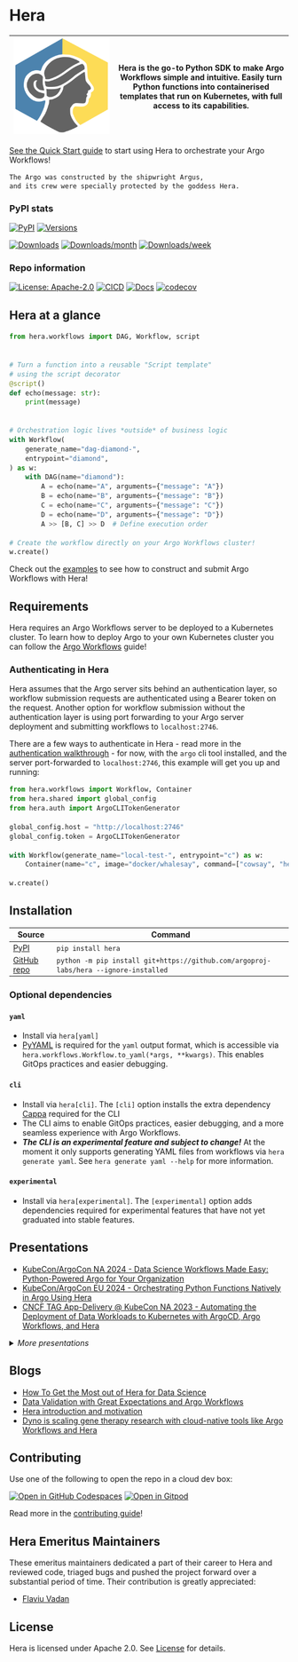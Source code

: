 # Hera

| <img src="https://raw.githubusercontent.com/argoproj-labs/hera/main/docs/assets/hera-logo.svg" alt="Hera mascot"> | Hera is the go-to Python SDK to make Argo Workflows simple and intuitive. Easily turn Python functions into containerised templates that run on Kubernetes, with full access to its capabilities. |
|---|---|

[See the Quick Start guide](https://hera.readthedocs.io/en/stable/walk-through/quick-start/) to start using Hera to
orchestrate your Argo Workflows!

```text
The Argo was constructed by the shipwright Argus,
and its crew were specially protected by the goddess Hera.
```

### PyPI stats

[![PyPI](https://img.shields.io/pypi/v/hera.svg)](https://pypi.python.org/pypi/hera)
[![Versions](https://img.shields.io/pypi/pyversions/hera.svg)](https://github.com/argoproj-labs/hera)

[![Downloads](https://static.pepy.tech/badge/hera)](https://pepy.tech/project/hera)
[![Downloads/month](https://static.pepy.tech/badge/hera/month)](https://pepy.tech/project/hera)
[![Downloads/week](https://static.pepy.tech/badge/hera/week)](https://pepy.tech/project/hera)

### Repo information

[![License: Apache-2.0](https://img.shields.io/badge/License-Apache_2.0-blue.svg)](https://opensource.org/license/apache-2-0/)
[![CICD](https://github.com/argoproj-labs/hera/actions/workflows/cicd.yaml/badge.svg)](https://github.com/argoproj-labs/hera/actions/workflows/cicd.yaml)
[![Docs](https://readthedocs.org/projects/hera/badge/?version=latest)](https://hera.readthedocs.io/en/latest/?badge=latest)
[![codecov](https://codecov.io/gh/argoproj-labs/hera/branch/main/graph/badge.svg?token=x4tvsQRKXP)](https://codecov.io/gh/argoproj-labs/hera)

## Hera at a glance

```python
from hera.workflows import DAG, Workflow, script


# Turn a function into a reusable "Script template"
# using the script decorator
@script()
def echo(message: str):
    print(message)


# Orchestration logic lives *outside* of business logic
with Workflow(
    generate_name="dag-diamond-",
    entrypoint="diamond",
) as w:
    with DAG(name="diamond"):
        A = echo(name="A", arguments={"message": "A"})
        B = echo(name="B", arguments={"message": "B"})
        C = echo(name="C", arguments={"message": "C"})
        D = echo(name="D", arguments={"message": "D"})
        A >> [B, C] >> D  # Define execution order

# Create the workflow directly on your Argo Workflows cluster!
w.create()
```

Check out the [examples](./examples/workflows-examples.md) to see how to construct and submit Argo Workflows with Hera!

## Requirements

Hera requires an Argo Workflows server to be deployed to a Kubernetes cluster. To learn how to deploy Argo to your own
Kubernetes cluster you can follow the [Argo Workflows](https://argoproj.github.io/argo-workflows/quick-start/) guide!

### Authenticating in Hera

Hera assumes that the Argo server sits behind an authentication layer, so workflow submission requests are authenticated
using a Bearer token on the request. Another option for workflow submission without the authentication layer is using
port forwarding to your Argo server deployment and submitting workflows to `localhost:2746`.

There are a few ways to authenticate in Hera - read more in the
[authentication walkthrough](https://hera.readthedocs.io/en/stable/walk-through/authentication/) - for now, with the
`argo` cli tool installed, and the server port-forwarded to `localhost:2746`, this example will get you up and running:

```py
from hera.workflows import Workflow, Container
from hera.shared import global_config
from hera.auth import ArgoCLITokenGenerator

global_config.host = "http://localhost:2746"
global_config.token = ArgoCLITokenGenerator

with Workflow(generate_name="local-test-", entrypoint="c") as w:
    Container(name="c", image="docker/whalesay", command=["cowsay", "hello"])

w.create()
```

## Installation

| Source                                               | Command                                                                                                 |
|------------------------------------------------------|---------------------------------------------------------------------------------------------------------|
| [PyPI](https://pypi.org/project/hera/)               | `pip install hera`                                                                                      |
| [GitHub repo](https://github.com/argoproj-labs/hera) | `python -m pip install git+https://github.com/argoproj-labs/hera --ignore-installed` |


### Optional dependencies

#### `yaml`

- Install via `hera[yaml]`
- [PyYAML](https://pypi.org/project/PyYAML/) is required for the `yaml` output format, which is accessible via
  `hera.workflows.Workflow.to_yaml(*args, **kwargs)`. This enables GitOps practices and easier debugging.

#### `cli`

- Install via `hera[cli]`. The `[cli]` option installs the extra dependency [Cappa](https://github.com/DanCardin/cappa)
  required for the CLI
- The CLI aims to enable GitOps practices,
  easier debugging, and a more seamless experience with Argo Workflows.
- **_The CLI is an experimental feature and subject to change!_** At the moment it only supports generating YAML files
  from workflows via `hera generate yaml`. See `hera generate yaml --help` for more information.

#### `experimental`
 - Install via `hera[experimental]`. The `[experimental]` option adds dependencies required for experimental features that have not yet graduated into stable features.

## Presentations

<!-- Add 3 most recent talks here. Keep in sync with docs homepage (docs/index.md). -->

- [KubeCon/ArgoCon NA 2024 - Data Science Workflows Made Easy: Python-Powered Argo for Your Organization](https://www.youtube.com/watch?v=hZOcj5uVQOo&list=PLj6h78yzYM2Ow7Jy0paxwrimeuFGONU_7&index=14)
- [KubeCon/ArgoCon EU 2024 - Orchestrating Python Functions Natively in Argo Using Hera](https://www.youtube.com/watch?v=4G3Q6VMBvfI&list=PLj6h78yzYM2NA4NbSC6_mQNza2r3WV87h&index=4)
- [CNCF TAG App-Delivery @ KubeCon NA 2023 - Automating the Deployment of Data Workloads to Kubernetes with ArgoCD, Argo Workflows, and Hera](https://www.youtube.com/watch?v=NZCmYRVziGY&t=12481s&ab_channel=CNCFTAGAppDelivery)

<details><summary><i>More presentations</i></summary>

- [KubeCon/ArgoCon NA 2023 - How to Train an LLM with Argo Workflows and Hera](https://www.youtube.com/watch?v=nRYf3GkKpss&ab_channel=CNCF%5BCloudNativeComputingFoundation%5D)
    - [Featured code](https://github.com/flaviuvadan/kubecon_na_23_llama2_finetune)
- [KubeCon/ArgoCon EU 2023 - Scaling gene therapy with Argo Workflows and Hera](https://www.youtube.com/watch?v=h2TEw8kd1Ds)
- [DoKC Town Hall #2 - Unsticking ourselves from Glue - Migrating PayIt's Data Pipelines to Argo Workflows and Hera](https://youtu.be/sSLFVIIEKcE?t=2088)
- [Argo Workflows and Events Community Meeting 15 June 2022 - Hera project update](https://youtu.be/sdkBDPOdQ-g?t=231)
- [Argo Workflows and Events Community Meeting 20 Oct 2021 - Hera introductory presentation](https://youtu.be/QETfzfVV-GY?t=181)

</details>

## Blogs

<!-- Add 3 most recent blogs here. Keep in sync with docs homepage (docs/index.md). -->
<!-- Currently 4 blogs - add collapsable section when next blog is added, and remove this comment -->

- [How To Get the Most out of Hera for Data Science](https://pipekit.io/blog/how-to-get-the-most-out-of-hera-for-data-science)
- [Data Validation with Great Expectations and Argo Workflows](https://towardsdatascience.com/data-validation-with-great-expectations-and-argo-workflows-b8e3e2da2fcc)
- [Hera introduction and motivation](https://www.dynotx.com/hera-the-missing-argo-workflows-python-sdk/)
- [Dyno is scaling gene therapy research with cloud-native tools like Argo Workflows and Hera](https://www.dynotx.com/argo-workflows-hera/)

## Contributing

Use one of the following to open the repo in a cloud dev box:

<a href="https://codespaces.new/argoproj-labs/hera"><img src=https://github.com/codespaces/badge.svg height="32" alt="Open in GitHub Codespaces"></a>
<a href="https://gitpod.io/#https://github.com/argoproj-labs/hera"><img src=https://gitpod.io/button/open-in-gitpod.svg height="32" alt="Open in Gitpod"></a>

Read more in the [contributing guide](./CONTRIBUTING.md)!

## Hera Emeritus Maintainers

These emeritus maintainers dedicated a part of their career to Hera and reviewed code, triaged bugs and pushed the
project forward over a substantial period of time. Their contribution is greatly appreciated:

- [Flaviu Vadan](https://github.com/flaviuvadan)

## License

Hera is licensed under Apache 2.0. See [License](https://github.com/argoproj-labs/hera/blob/main/LICENSE) for details.

